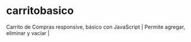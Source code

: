 # carritobasico
Carrito de Compras responsive, básico con JavaScript | Permite agregar, eliminar y vaciar |
